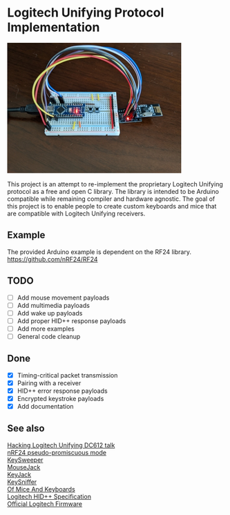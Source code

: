 
# Logitech Unifying Protocol Implementation

![Arduino nano and nRF24L01+ on breadboard](https://raw.githubusercontent.com/decrazyo/unifying/main/doc/breadboard.jpg)

This project is an attempt to re-implement the proprietary Logitech Unifying protocol as a free and open C library.
The library is intended to be Arduino compatible while remaining compiler and hardware agnostic.
The goal of this project is to enable people to create custom keyboards and mice that are compatible with Logitech Unifying receivers.

## Example
The provided Arduino example is dependent on the RF24 library.
https://github.com/nRF24/RF24

## TODO
- [ ] Add mouse movement payloads
- [ ] Add multimedia payloads
- [ ] Add wake up payloads
- [ ] Add proper HID++ response payloads
- [ ] Add more examples
- [ ] General code cleanup

## Done
- [x] Timing-critical packet transmission
- [x] Pairing with a receiver
- [x] HID++ error response payloads
- [x] Encrypted keystroke payloads
- [x] Add documentation

## See also
[Hacking Logitech Unifying DC612 talk](https://www.youtube.com/watch?v=10lE96BBOF8)  
[nRF24 pseudo-promiscuous mode](http://travisgoodspeed.blogspot.com/2011/02/promiscuity-is-nrf24l01s-duty.html)  
[KeySweeper](https://github.com/samyk/keysweeper)  
[MouseJack](https://github.com/BastilleResearch/mousejack)  
[KeyJack](https://github.com/BastilleResearch/keyjack)  
[KeySniffer](https://github.com/BastilleResearch/keysniffer)  
[Of Mice And Keyboards](https://www.icaria.de/posts/2016/11/of-mice-and-keyboards/)  
[Logitech HID++ Specification](https://drive.google.com/folderview?id=0BxbRzx7vEV7eWmgwazJ3NUFfQ28)  
[Official Logitech Firmware](https://github.com/Logitech/fw_updates)  
